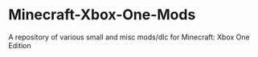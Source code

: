 # Minecraft-Xbox-One-Mods
A repository of various small and misc mods/dlc for Minecraft: Xbox One Edition
